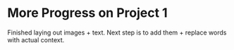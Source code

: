 # More Progress on Project 1

Finished laying out images + text. Next step is to add them + replace words with actual context.